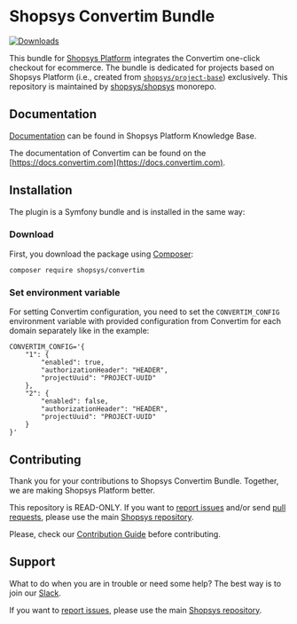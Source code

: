 # Shopsys Convertim Bundle

[![Downloads](https://img.shields.io/packagist/dt/shopsys/convertim.svg)](https://packagist.org/packages/shopsys/convertim)

This bundle for [Shopsys Platform](https://www.shopsys.com) integrates the Convertim one-click checkout for ecommerce.
The bundle is dedicated for projects based on Shopsys Platform (i.e., created from [`shopsys/project-base`](https://github.com/shopsys/project-base)) exclusively.
This repository is maintained by [shopsys/shopsys](https://github.com/shopsys/shopsys) monorepo.

## Documentation

[Documentation](https://docs.shopsys.com/en/latest/) can be found in Shopsys Platform Knowledge Base.

The documentation of Convertim can be found on the [https://docs.convertim.com](https://docs.convertim.com).

## Installation

The plugin is a Symfony bundle and is installed in the same way:

### Download

First, you download the package using [Composer](https://getcomposer.org/):

```
composer require shopsys/convertim
```

### Set environment variable

For setting Convertim configuration, you need to set the `CONVERTIM_CONFIG` environment variable with provided configuration from Convertim for each domain separately like in the example:

```
CONVERTIM_CONFIG='{
    "1": {
        "enabled": true,
        "authorizationHeader": "HEADER",
        "projectUuid": "PROJECT-UUID"
    },
    "2": {
        "enabled": false,
        "authorizationHeader": "HEADER",
        "projectUuid": "PROJECT-UUID"
    }
}'
```

## Contributing

Thank you for your contributions to Shopsys Convertim Bundle.
Together, we are making Shopsys Platform better.

This repository is READ-ONLY.
If you want to [report issues](https://github.com/shopsys/shopsys/issues/new) and/or send [pull requests](https://github.com/shopsys/shopsys/compare),
please use the main [Shopsys repository](https://github.com/shopsys/shopsys).

Please, check our [Contribution Guide](https://github.com/shopsys/shopsys/blob/HEAD/CONTRIBUTING.md) before contributing.

## Support

What to do when you are in trouble or need some help?
The best way is to join our [Slack](https://join.slack.com/t/shopsysframework/shared_invite/zt-11wx9au4g-e5pXei73UJydHRQ7nVApAQ).

If you want to [report issues](https://github.com/shopsys/shopsys/issues/new), please use the main [Shopsys repository](https://github.com/shopsys/shopsys).
